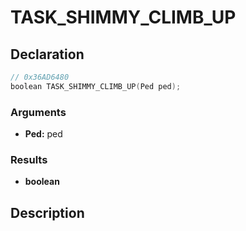 # TASK_SHIMMY_CLIMB_UP

## Declaration
```cpp
// 0x36AD6480
boolean TASK_SHIMMY_CLIMB_UP(Ped ped);
```

### Arguments
- **Ped:** ped

### Results
- **boolean**

## Description
